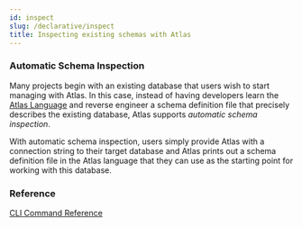 ```yaml
---
id: inspect
slug: /declarative/inspect
title: Inspecting existing schemas with Atlas 
---
```


### Automatic Schema Inspection
Many projects begin with an existing database that users wish to start managing
with Atlas. In this case, instead of having developers learn the [Atlas Language](/atlas-schema/sql-resources)
and reverse engineer a schema definition file that precisely describes the existing database,
Atlas supports _automatic schema inspection_.

With automatic schema inspection, users simply provide Atlas with a connection string
to their target database and Atlas prints out a schema definition file in the Atlas
language that they can use as the starting point for working with this database.

### Reference

[CLI Command Reference](/cli-reference#atlas-schema-apply)
